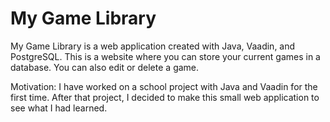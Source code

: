 # My Game Library

My Game Library is a web application created with Java, Vaadin, and PostgreSQL. This is a website where you can store your current games in a database. You can also edit or delete a game.

Motivation:
I have worked on a school project with Java and Vaadin for the first time. After that project, I decided to make this small web application to see what I had learned.

